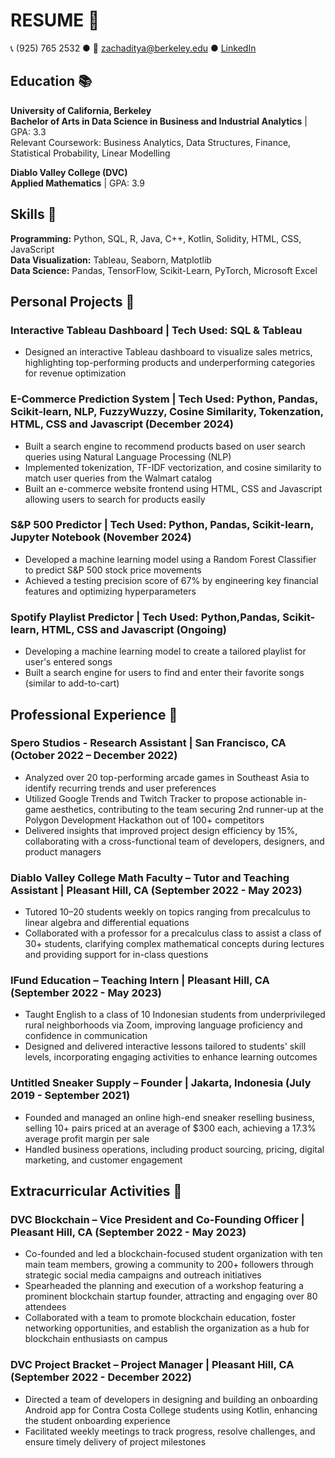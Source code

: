 # RESUME 📄  

📞 (925) 765 2532 ● 📧 zachaditya@berkeley.edu ● [LinkedIn](#)  

## Education 📚 
**University of California, Berkeley**  
**Bachelor of Arts in Data Science in Business and Industrial Analytics** | GPA: 3.3  
Relevant Coursework: Business Analytics, Data Structures, Finance, Statistical Probability, Linear Modelling  

**Diablo Valley College (DVC)**  
**Applied Mathematics** | GPA: 3.9  

## Skills 📝
**Programming:** Python, SQL, R, Java, C++, Kotlin, Solidity, HTML, CSS, JavaScript  
**Data Visualization:** Tableau, Seaborn, Matplotlib  
**Data Science:** Pandas, TensorFlow, Scikit-Learn, PyTorch, Microsoft Excel  

## Personal Projects 👾
### Interactive Tableau Dashboard | Tech Used: SQL & Tableau
- Designed an interactive Tableau dashboard to visualize sales metrics, highlighting top-performing products and underperforming categories for revenue optimization  

### E-Commerce Prediction System | Tech Used: Python, Pandas, Scikit-learn, NLP, FuzzyWuzzy, Cosine Similarity, Tokenzation, HTML, CSS and Javascript (December 2024) 
- Built a search engine to recommend products based on user search queries using Natural Language Processing (NLP)  
- Implemented tokenization, TF-IDF vectorization, and cosine similarity to match user queries from the Walmart catalog
- Built an e-commerce website frontend using HTML, CSS and Javascript allowing users to search for products easily

### S&P 500 Predictor | Tech Used: Python, Pandas, Scikit-learn, Jupyter Notebook (November 2024)  
- Developed a machine learning model using a Random Forest Classifier to predict S&P 500 stock price movements  
- Achieved a testing precision score of 67% by engineering key financial features and optimizing hyperparameters
  
### Spotify Playlist Predictor | Tech Used: Python,Pandas, Scikit-learn, HTML, CSS and Javascript (Ongoing)
- Developing a machine learning model to create a tailored playlist for user's entered songs
- Built a search engine for users to find and enter their favorite songs (similar to add-to-cart)
  
## Professional Experience 👔
### **Spero Studios - Research Assistant** | San Francisco, CA (October 2022 – December 2022)  
- Analyzed over 20 top-performing arcade games in Southeast Asia to identify recurring trends and user preferences  
- Utilized Google Trends and Twitch Tracker to propose actionable in-game aesthetics, contributing to the team securing 2nd runner-up at the Polygon Development Hackathon out of 100+ competitors  
- Delivered insights that improved project design efficiency by 15%, collaborating with a cross-functional team of developers, designers, and product managers  

### **Diablo Valley College Math Faculty – Tutor and Teaching Assistant** | Pleasant Hill, CA (September 2022 - May 2023)  
- Tutored 10–20 students weekly on topics ranging from precalculus to linear algebra and differential equations  
- Collaborated with a professor for a precalculus class to assist a class of 30+ students, clarifying complex mathematical concepts during lectures and providing support for in-class questions  

### **IFund Education – Teaching Intern** | Pleasant Hill, CA (September 2022 - May 2023)  
- Taught English to a class of 10 Indonesian students from underprivileged rural neighborhoods via Zoom, improving language proficiency and confidence in communication  
- Designed and delivered interactive lessons tailored to students' skill levels, incorporating engaging activities to enhance learning outcomes  

### **Untitled Sneaker Supply – Founder** | Jakarta, Indonesia (July 2019 - September 2021)  
- Founded and managed an online high-end sneaker reselling business, selling 10+ pairs priced at an average of $300 each, achieving a 17.3% average profit margin per sale  
- Handled business operations, including product sourcing, pricing, digital marketing, and customer engagement  

## Extracurricular Activities 📘 
### **DVC Blockchain – Vice President and Co-Founding Officer** | Pleasant Hill, CA (September 2022 - May 2023)  
- Co-founded and led a blockchain-focused student organization with ten main team members, growing a community to 200+ followers through strategic social media campaigns and outreach initiatives  
- Spearheaded the planning and execution of a workshop featuring a prominent blockchain startup founder, attracting and engaging over 80 attendees  
- Collaborated with a team to promote blockchain education, foster networking opportunities, and establish the organization as a hub for blockchain enthusiasts on campus  

### **DVC Project Bracket – Project Manager** | Pleasant Hill, CA (September 2022 - December 2022)  
- Directed a team of developers in designing and building an onboarding Android app for Contra Costa College students using Kotlin, enhancing the student onboarding experience  
- Facilitated weekly meetings to track progress, resolve challenges, and ensure timely delivery of project milestones  
